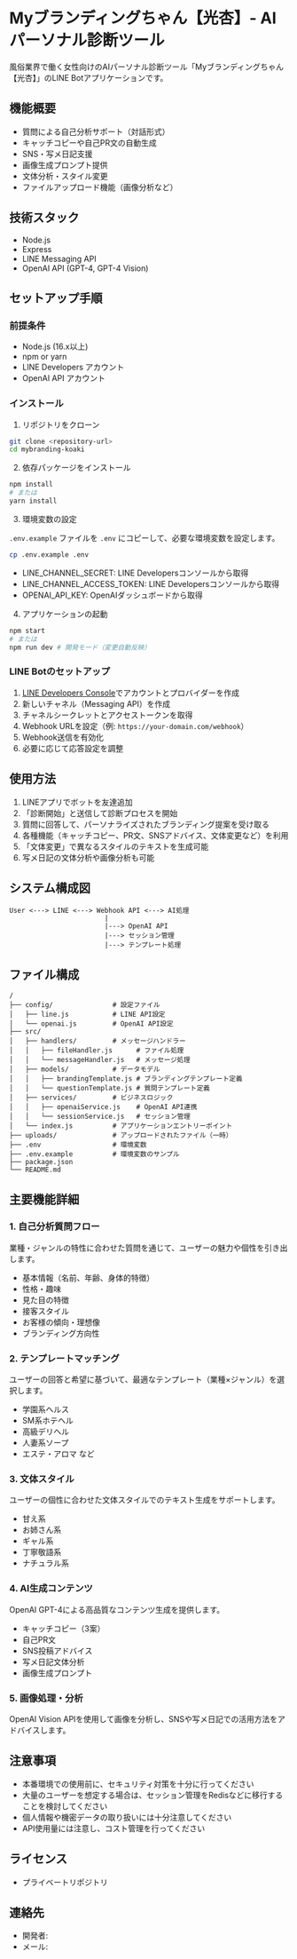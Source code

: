 # Myブランディングちゃん【光杏】- AIパーソナル診断ツール

風俗業界で働く女性向けのAIパーソナル診断ツール「Myブランディングちゃん【光杏】」のLINE Botアプリケーションです。

## 機能概要

- 質問による自己分析サポート（対話形式）
- キャッチコピーや自己PR文の自動生成
- SNS・写メ日記支援
- 画像生成プロンプト提供
- 文体分析・スタイル変更
- ファイルアップロード機能（画像分析など）

## 技術スタック

- Node.js
- Express
- LINE Messaging API
- OpenAI API (GPT-4, GPT-4 Vision)

## セットアップ手順

### 前提条件

- Node.js (16.x以上)
- npm or yarn
- LINE Developers アカウント
- OpenAI API アカウント

### インストール

1. リポジトリをクローン

```bash
git clone <repository-url>
cd mybranding-koaki
```

2. 依存パッケージをインストール

```bash
npm install
# または
yarn install
```

3. 環境変数の設定

`.env.example` ファイルを `.env` にコピーして、必要な環境変数を設定します。

```bash
cp .env.example .env
```

- LINE_CHANNEL_SECRET: LINE Developersコンソールから取得
- LINE_CHANNEL_ACCESS_TOKEN: LINE Developersコンソールから取得
- OPENAI_API_KEY: OpenAIダッシュボードから取得

4. アプリケーションの起動

```bash
npm start
# または
npm run dev # 開発モード（変更自動反映）
```

### LINE Botのセットアップ

1. [LINE Developers Console](https://developers.line.biz/console/)でアカウントとプロバイダーを作成
2. 新しいチャネル（Messaging API）を作成
3. チャネルシークレットとアクセストークンを取得
4. Webhook URLを設定（例: `https://your-domain.com/webhook`）
5. Webhook送信を有効化
6. 必要に応じて応答設定を調整

## 使用方法

1. LINEアプリでボットを友達追加
2. 「診断開始」と送信して診断プロセスを開始
3. 質問に回答して、パーソナライズされたブランディング提案を受け取る
4. 各種機能（キャッチコピー、PR文、SNSアドバイス、文体変更など）を利用
5. 「文体変更」で異なるスタイルのテキストを生成可能
6. 写メ日記の文体分析や画像分析も可能

## システム構成図

```
User <---> LINE <---> Webhook API <---> AI処理
                        |
                        |---> OpenAI API
                        |---> セッション管理
                        |---> テンプレート処理
```

## ファイル構成

```
/
├── config/               # 設定ファイル
│   ├── line.js           # LINE API設定
│   └── openai.js         # OpenAI API設定
├── src/
│   ├── handlers/         # メッセージハンドラー
│   │   ├── fileHandler.js      # ファイル処理
│   │   └── messageHandler.js   # メッセージ処理
│   ├── models/           # データモデル
│   │   ├── brandingTemplate.js # ブランディングテンプレート定義
│   │   └── questionTemplate.js # 質問テンプレート定義
│   ├── services/         # ビジネスロジック
│   │   ├── openaiService.js    # OpenAI API連携
│   │   └── sessionService.js   # セッション管理
│   └── index.js          # アプリケーションエントリーポイント
├── uploads/              # アップロードされたファイル（一時）
├── .env                  # 環境変数
├── .env.example          # 環境変数のサンプル
├── package.json
└── README.md
```

## 主要機能詳細

### 1. 自己分析質問フロー

業種・ジャンルの特性に合わせた質問を通じて、ユーザーの魅力や個性を引き出します。
- 基本情報（名前、年齢、身体的特徴）
- 性格・趣味
- 見た目の特徴
- 接客スタイル
- お客様の傾向・理想像
- ブランディング方向性

### 2. テンプレートマッチング

ユーザーの回答と希望に基づいて、最適なテンプレート（業種×ジャンル）を選択します。
- 学園系ヘルス
- SM系ホテヘル
- 高級デリヘル
- 人妻系ソープ
- エステ・アロマ など

### 3. 文体スタイル

ユーザーの個性に合わせた文体スタイルでのテキスト生成をサポートします。
- 甘え系
- お姉さん系
- ギャル系
- 丁寧敬語系
- ナチュラル系

### 4. AI生成コンテンツ

OpenAI GPT-4による高品質なコンテンツ生成を提供します。
- キャッチコピー（3案）
- 自己PR文
- SNS投稿アドバイス
- 写メ日記文体分析
- 画像生成プロンプト

### 5. 画像処理・分析

OpenAI Vision APIを使用して画像を分析し、SNSや写メ日記での活用方法をアドバイスします。

## 注意事項

- 本番環境での使用前に、セキュリティ対策を十分に行ってください
- 大量のユーザーを想定する場合は、セッション管理をRedisなどに移行することを検討してください
- 個人情報や機密データの取り扱いには十分注意してください
- API使用量には注意し、コスト管理を行ってください

## ライセンス

- プライベートリポジトリ

## 連絡先

- 開発者:
- メール: 